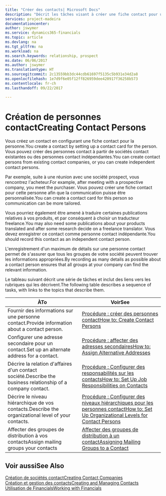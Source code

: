 ```yaml
---
title: "Créer des contacts| Microsoft Docs"
description: "Décrit les tâches visant à créer une fiche contact pour une personne, par exemple, un prospect ou un fournisseur, afin de définir les relations et personnaliser la communication."
services: project-madeira
documentationcenter: 
author: jswymer
ms.service: dynamics365-financials
ms.topic: article
ms.devlang: na
ms.tgt_pltfrm: na
ms.workload: na
ms.search.keywords: relationship, prospect
ms.date: 06/06/2017
ms.author: jswymer
ms.translationtype: HT
ms.sourcegitcommit: 2c13559bb3dc44cdb61697f5135c5b931e34d2a8
ms.openlocfilehash: 1e7d9f6e05f12ff826959dee420917f36258b573
ms.contentlocale: fr-ch
ms.lasthandoff: 09/22/2017

---
```

# <a name="creating-contact-persons"></a><span data-ttu-id="7ea1c-103">Création de personnes contact</span><span class="sxs-lookup"><span data-stu-id="7ea1c-103">Creating Contact Persons</span></span>
<span data-ttu-id="7ea1c-104">Vous créez un contact en configurant une fiche contact pour la personne.</span><span class="sxs-lookup"><span data-stu-id="7ea1c-104">You create a contact by setting up a contact card for the person.</span></span> <span data-ttu-id="7ea1c-105">Vous pouvez créer des personnes contact à partir de sociétés contact existantes ou des personnes contact indépendantes.</span><span class="sxs-lookup"><span data-stu-id="7ea1c-105">You can create contact persons from existing contact companies, or you can create independent contact persons.</span></span>

<span data-ttu-id="7ea1c-106">Par exemple, suite à une réunion avec une société prospect, vous rencontrez l'acheteur.</span><span class="sxs-lookup"><span data-stu-id="7ea1c-106">For example, after meeting with a prospective company, you meet the purchaser.</span></span> <span data-ttu-id="7ea1c-107">Vous pouvez créer une fiche contact pour cette personne afin que la communication puisse être personnalisée.</span><span class="sxs-lookup"><span data-stu-id="7ea1c-107">You can create a contact card for this person so communication can be more tailored.</span></span>

<span data-ttu-id="7ea1c-108">Vous pourriez également être amené à traduire certaines publications relatives à vos produits, et par conséquent à choisir un traducteur freelance.</span><span class="sxs-lookup"><span data-stu-id="7ea1c-108">You may also need some publications about your products translated and after some research decide on a freelance translator.</span></span> <span data-ttu-id="7ea1c-109">Vous devez enregistrer ce contact comme personne contact indépendante.</span><span class="sxs-lookup"><span data-stu-id="7ea1c-109">You should record this contact as an independent contact person.</span></span>

<span data-ttu-id="7ea1c-110">L'enregistrement d'un maximum de détails sur une personne contact permet de s'assurer que tous les groupes de votre société peuvent trouver les informations appropriées.</span><span class="sxs-lookup"><span data-stu-id="7ea1c-110">By recording as many details as possible about a contact person ensures that all groups at your company can find the relevant information.</span></span>

<span data-ttu-id="7ea1c-111">Le tableau suivant décrit une série de tâches et inclut des liens vers les rubriques qui les décrivent.</span><span class="sxs-lookup"><span data-stu-id="7ea1c-111">The following table describes a sequence of tasks, with links to the topics that describe them.</span></span> 

| <span data-ttu-id="7ea1c-112">À</span><span class="sxs-lookup"><span data-stu-id="7ea1c-112">To</span></span> | <span data-ttu-id="7ea1c-113">Voir</span><span class="sxs-lookup"><span data-stu-id="7ea1c-113">See</span></span> |
| --- | --- |
| <span data-ttu-id="7ea1c-114">Fournir des informations sur une personne contact.</span><span class="sxs-lookup"><span data-stu-id="7ea1c-114">Provide information about a contact person.</span></span> |[<span data-ttu-id="7ea1c-115">Procédure : créer des personnes contact</span><span class="sxs-lookup"><span data-stu-id="7ea1c-115">How to: Create Contact Persons</span></span>](marketing-how-create-contact-persons.md) |
| <span data-ttu-id="7ea1c-116">Configurer une adresse secondaire pour un contact.</span><span class="sxs-lookup"><span data-stu-id="7ea1c-116">Set up an alternate address for a contact.</span></span> |[<span data-ttu-id="7ea1c-117">Procédure : affecter des adresses secondaires</span><span class="sxs-lookup"><span data-stu-id="7ea1c-117">How to: Assign Alternative Addresses</span></span>](marketing-how-assign-alternate-address.md) |
| <span data-ttu-id="7ea1c-118">Décrire la relation d'affaires d'un contact société.</span><span class="sxs-lookup"><span data-stu-id="7ea1c-118">Describe the business relationship of a company contact.</span></span> |[<span data-ttu-id="7ea1c-119">Procédure : Configurer des responsabilités sur les contacts</span><span class="sxs-lookup"><span data-stu-id="7ea1c-119">How to: Set Up Job Responsibilities on Contacts</span></span>](marketing-job-responsibilities.md) |
| <span data-ttu-id="7ea1c-120">Décrire le niveau hiérarchique de vos contacts.</span><span class="sxs-lookup"><span data-stu-id="7ea1c-120">Describe the organizational level of your contacts.</span></span> |[<span data-ttu-id="7ea1c-121">Procédure : Configurer des niveaux hiérarchiques pour les personnes contact</span><span class="sxs-lookup"><span data-stu-id="7ea1c-121">How to: Set Up Organizational Levels for Contact Persons</span></span>](marketing-organizational-levels.md) |
| <span data-ttu-id="7ea1c-122">Affecter des groupes de distribution à vos contacts</span><span class="sxs-lookup"><span data-stu-id="7ea1c-122">Assign mailing groups your contacts</span></span> |[<span data-ttu-id="7ea1c-123">Affecter des groupes de distribution à un contact</span><span class="sxs-lookup"><span data-stu-id="7ea1c-123">Assigning Mailing Groups to a Contact</span></span>](marketing-mailing-groups.md) |

## <a name="see-also"></a><span data-ttu-id="7ea1c-124">Voir aussi</span><span class="sxs-lookup"><span data-stu-id="7ea1c-124">See Also</span></span>
[<span data-ttu-id="7ea1c-125">Création de sociétés contact</span><span class="sxs-lookup"><span data-stu-id="7ea1c-125">Creating Contact Companies</span></span>](marketing-create-contact-companies.md)  
[<span data-ttu-id="7ea1c-126">Création et gestion des contacts</span><span class="sxs-lookup"><span data-stu-id="7ea1c-126">Creating and Managing Contacts</span></span>]()  
[<span data-ttu-id="7ea1c-127">Utilisation de Financials</span><span class="sxs-lookup"><span data-stu-id="7ea1c-127">Working with Financials</span></span>](ui-work-product.md)

